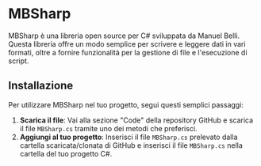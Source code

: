 # MBSharp

MBSharp è una libreria open source per C# sviluppata da Manuel Belli. Questa libreria offre un modo semplice per scrivere e leggere dati in vari formati, oltre a fornire funzionalità per la gestione di file e l'esecuzione di script.

## Installazione

Per utilizzare MBSharp nel tuo progetto, segui questi semplici passaggi:

1. **Scarica il file**: Vai alla sezione "Code" della repository GitHub e scarica il file `MBSharp.cs` tramite uno dei metodi che preferisci.
2. **Aggiungi al tuo progetto**: Inserisci il file `MBSharp.cs` prelevato dalla cartella scaricata/clonata di GitHub e inserisci il file `MBSharp.cs` nella cartella del tuo progetto C#.
